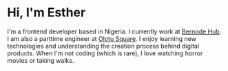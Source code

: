 <h1>Hi, I'm Esther</h1>

<p>
I'm a frontend developer based in Nigeria. I currently work at 
<a href="https://github.com/Bernode-Hub" target="_blank">Bernode Hub</a>. 
I am also a parttime engineer at
<a href="https://github.com/olotusquare" target="_blank">Olotu Square</a>. 
I enjoy learning new technologies and understanding the creation process behind digital products. 
When I'm not coding (which is rare), I love watching horror movies or taking walks.
</p>
